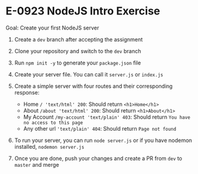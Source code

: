 # E-0923 NodeJS Intro Exercise

Goal: Create your first NodeJS server

1. Create a `dev` branch after accepting the assignment
2. Clone your repository and switch to the `dev` branch
3. Run `npm init -y` to generate your `package.json` file
4. Create your server file. You can call it `server.js` or `index.js`
5. Create a simple server with four routes and their corresponding response:

   - Home `/ 'text/html' 200`: Should return `<h1>Home</h1>`
   - About `/about 'text/html' 200`: Should return `<h1>About</h1>`
   - My Account `/my-account 'text/plain' 403`: Should return `You have no access to this page`
   - Any other url `'text/plain' 404`: Should return `Page not found`

6. To run your server, you can run `node server.js` or if you have nodemon installed, `nodemon server.js`
7. Once you are done, push your changes and create a PR from `dev` to `master` and merge
